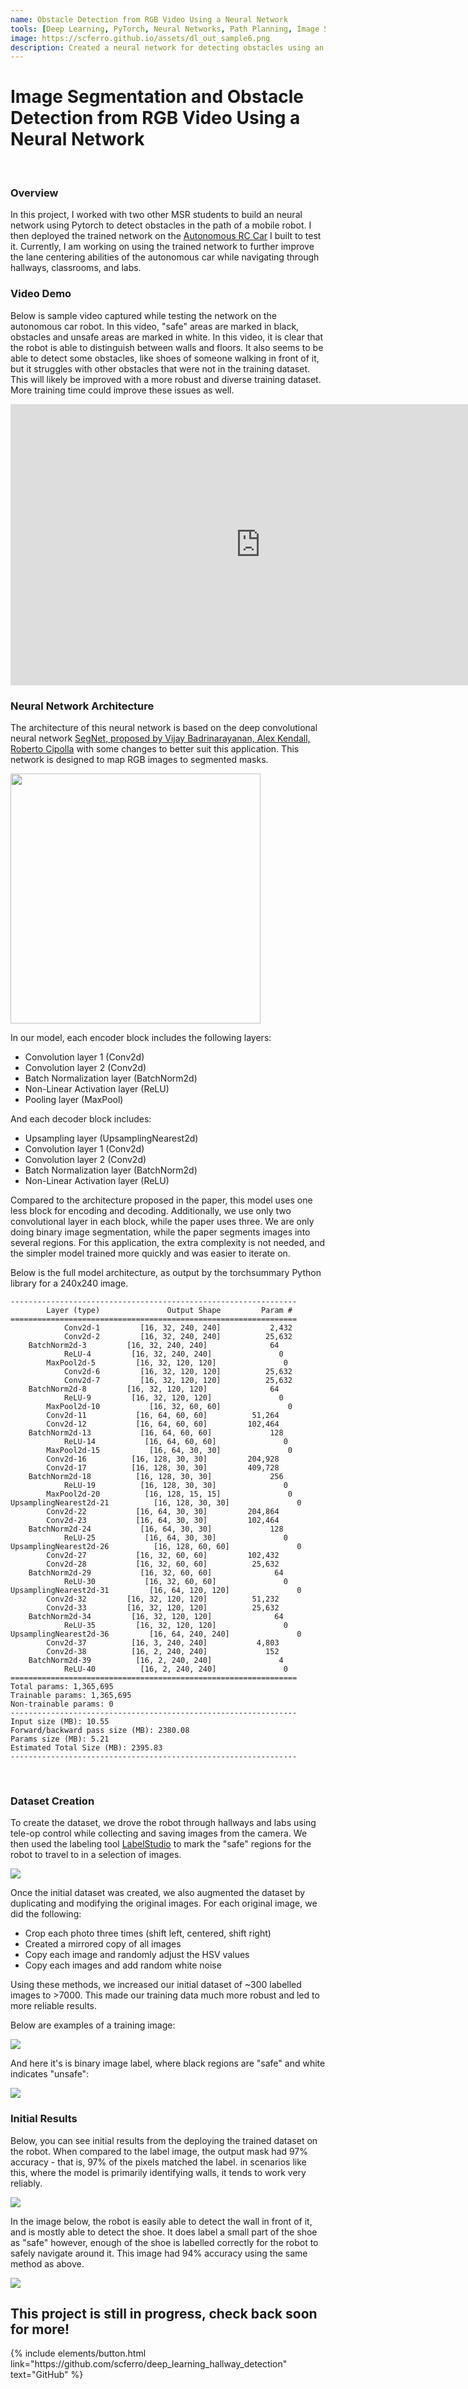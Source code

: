 ```yaml
---
name: Obstacle Detection from RGB Video Using a Neural Network
tools: [Deep Learning, PyTorch, Neural Networks, Path Planning, Image Segmentation]
image: https://scferro.github.io/assets/dl_out_sample6.png
description: Created a neural network for detecting obstacles using an RGB camera mounted on a mobile robot.
---
```


# Image Segmentation and Obstacle Detection from RGB Video Using a Neural Network
<br>

### Overview
In this project, I worked with two other MSR students to build an neural network using Pytorch to detect obstacles in the path of a mobile robot. I then deployed the trained network on the <a href="https://www.reddit.com/r/EngineeringNS/comments/zvellk/tarmo5/" target="_blank"><u>Autonomous RC Car</u></a> I built to test it. Currently, I am working on using the trained network to further improve the lane centering abilities of the autonomous car while navigating through hallways, classrooms, and labs. 


### Video Demo
Below is sample video captured while testing the network on the autonomous car robot. In this video, "safe" areas are marked in black, obstacles and unsafe areas are marked in white. In this video, it is clear that the robot is able to distinguish between walls and floors. It also seems to be able to detect some obstacles, like shoes of someone walking in front of it, but it struggles with other obstacles that were not in the training dataset. This will likely be improved with a more robust and diverse training dataset. More training time could improve these issues as well.

<iframe width="800" height="450"
src="https://www.youtube.com/embed/lt4EdjW5U3k?si=-NDz__lFQDcUUGZ5"
title="YouTube video player"
frameborder="0"
allow="accelerometer; autoplay; clipboard-write; encrypted-media; gyroscope; picture-in-picture; web-share"
allowfullscreen></iframe>
<br>


### Neural Network Architecture
The architecture of this neural network is based on the deep convolutional neural network <a href="https://www.reddit.com/r/EngineeringNS/comments/zvellk/tarmo5/" target="_blank"><u>SegNet, proposed by Vijay Badrinarayanan, Alex Kendall, Roberto Cipolla</u></a> with some changes to better suit this application. This network is designed to map RGB images to segmented masks.

<img src="{{ site.url }}{{ site.baseurl }}/assets/cnn_paper.png" width="400"/>

In our model, each encoder block includes the following layers:
- Convolution layer 1 (Conv2d)
- Convolution layer 2 (Conv2d)
- Batch Normalization layer (BatchNorm2d)
- Non-Linear Activation layer (ReLU)
- Pooling layer (MaxPool)

And each decoder block includes: 
- Upsampling layer (UpsamplingNearest2d)
- Convolution layer 1 (Conv2d)
- Convolution layer 2 (Conv2d)
- Batch Normalization layer (BatchNorm2d)
- Non-Linear Activation layer (ReLU)

Compared to the architecture proposed in the paper, this model uses one less block for encoding and decoding. Additionally, we use only two convolutional layer in each block, while the paper uses three. We are only doing binary image segmentation, while the paper segments images into several regions. For this application, the extra complexity is not needed, and the simpler model trained more quickly and was easier to iterate on. 

Below is the full model architecture, as output by the torchsummary Python library for a 240x240 image. 

    ----------------------------------------------------------------
            Layer (type)               Output Shape         Param #
    ================================================================
                Conv2d-1         [16, 32, 240, 240]           2,432
                Conv2d-2         [16, 32, 240, 240]          25,632
        BatchNorm2d-3         [16, 32, 240, 240]              64
                ReLU-4         [16, 32, 240, 240]               0
            MaxPool2d-5         [16, 32, 120, 120]               0
                Conv2d-6         [16, 32, 120, 120]          25,632
                Conv2d-7         [16, 32, 120, 120]          25,632
        BatchNorm2d-8         [16, 32, 120, 120]              64
                ReLU-9         [16, 32, 120, 120]               0
            MaxPool2d-10           [16, 32, 60, 60]               0
            Conv2d-11           [16, 64, 60, 60]          51,264
            Conv2d-12           [16, 64, 60, 60]         102,464
        BatchNorm2d-13           [16, 64, 60, 60]             128
                ReLU-14           [16, 64, 60, 60]               0
            MaxPool2d-15           [16, 64, 30, 30]               0
            Conv2d-16          [16, 128, 30, 30]         204,928
            Conv2d-17          [16, 128, 30, 30]         409,728
        BatchNorm2d-18          [16, 128, 30, 30]             256
                ReLU-19          [16, 128, 30, 30]               0
            MaxPool2d-20          [16, 128, 15, 15]               0
    UpsamplingNearest2d-21          [16, 128, 30, 30]               0
            Conv2d-22           [16, 64, 30, 30]         204,864
            Conv2d-23           [16, 64, 30, 30]         102,464
        BatchNorm2d-24           [16, 64, 30, 30]             128
                ReLU-25           [16, 64, 30, 30]               0
    UpsamplingNearest2d-26          [16, 128, 60, 60]               0
            Conv2d-27           [16, 32, 60, 60]         102,432
            Conv2d-28           [16, 32, 60, 60]          25,632
        BatchNorm2d-29           [16, 32, 60, 60]              64
                ReLU-30           [16, 32, 60, 60]               0
    UpsamplingNearest2d-31         [16, 64, 120, 120]               0
            Conv2d-32         [16, 32, 120, 120]          51,232
            Conv2d-33         [16, 32, 120, 120]          25,632
        BatchNorm2d-34         [16, 32, 120, 120]              64
                ReLU-35         [16, 32, 120, 120]               0
    UpsamplingNearest2d-36         [16, 64, 240, 240]               0
            Conv2d-37          [16, 3, 240, 240]           4,803
            Conv2d-38          [16, 2, 240, 240]             152
        BatchNorm2d-39          [16, 2, 240, 240]               4
                ReLU-40          [16, 2, 240, 240]               0
    ================================================================
    Total params: 1,365,695
    Trainable params: 1,365,695
    Non-trainable params: 0
    ----------------------------------------------------------------
    Input size (MB): 10.55
    Forward/backward pass size (MB): 2380.08
    Params size (MB): 5.21
    Estimated Total Size (MB): 2395.83
    ----------------------------------------------------------------

<br>

### Dataset Creation
To create the dataset, we drove the robot through hallways and labs using tele-op control while collecting and saving images from the camera. We then used the labeling tool <a href="https://https://labelstud.io/" target="_blank"><u>LabelStudio</u></a> to mark the "safe" regions for the robot to travel to in a selection of images. 

<img src="{{ site.url }}{{ site.baseurl }}/assets/deep_learning_dataset.png"/>

Once the initial dataset was created, we also augmented the dataset by duplicating and modifying the original images. For each original image, we did the following:

- Crop each photo three times (shift left, centered, shift right)
- Created a mirrored copy of all images
- Copy each image and randomly adjust the HSV values
- Copy each images and add random white noise

Using these methods, we increased our initial dataset of ~300 labelled images to >7000. This made our training data much more robust and led to more reliable results.

Below are examples of a training image:

<img src="{{ site.url }}{{ site.baseurl }}/assets/dl_train_sample1.png"/>

And here it's is binary image label, where black regions are "safe" and white indicates "unsafe":

<img src="{{ site.url }}{{ site.baseurl }}/assets/dl_train_sample2.png"/>

<br>


### Initial Results
Below, you can see initial results from the deploying the trained dataset on the robot. When compared to the label image, the output mask had 97% accuracy - that is, 97% of the pixels matched the label. in scenarios like this, where the model is primarily identifying walls, it tends to work very reliably. 

<img src="{{ site.url }}{{ site.baseurl }}/assets/dl_out_sample2_comb.png"/>

In the image below, the robot is easily able to detect the wall in front of it, and is mostly able to detect the shoe. It does label a small part of the shoe as "safe" however, enough of the shoe is labelled correctly for the robot to safely navigate around it. This image had 94% accuracy using the same method as above. 

<img src="{{ site.url }}{{ site.baseurl }}/assets/dl_out_sample1_comb.png"/>



## This project is still in progress, check back soon for more!

<p class="text-center">
{% include elements/button.html link="https://github.com/scferro/deep_learning_hallway_detection" text="GitHub" %}
</p>

